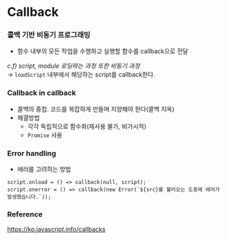 # Callback

### 콜백 기반 비동기 프로그래밍
* 함수 내부의 모든 작업을 수행하고 실행할 함수를 callback으로 전달 <br>

*c.f) script, module 로딩하는 과정 또한 비동기 과정*<br>
→ `loadScript` 내부에서 해당하는 script를 callback한다.<br>

 
### Callback in callback

* 콜백의 중첩. 코드를 복잡하게 만들며 지양해야 한다(콜백 지옥)<br>
* 해결방법<br>
  - 각각 독립적으로 함수화(재사용 불가, 비가시적)<br>
  - `Promise` 사용<br>


### Error handling
* 에러를 고려하는 방법
```
script.onload = () => callback(null, script);
script.onerror = () => callback(new Error(`${src}를 불러오는 도중에 에러가 발생했습니다.`));
```

### Reference
https://ko.javascript.info/callbacks
